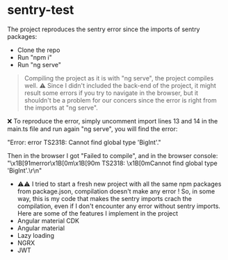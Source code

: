 # sentry-test

The project reproduces the sentry error since the imports of sentry packages:
- Clone the repo
- Run "npm i"
- Run "ng serve"

> Compiling the project as it is with "ng serve", the project compiles well. ⚠️ Since I didn't included the back-end of the project, it might result some errors if you try to navigate in the browser, but it shouldn't be a problem for our concers since the error is right from the imports at "ng serve".

❌ To reproduce the error, simply uncomment import lines 13 and 14 in the main.ts file and run again "ng serve", you will find the error:
  
"Error: error TS2318: Cannot find global type 'BigInt'."

Then in the browser I got "Failed to compile", and in the browser console:
"\x1B[91merror\x1B[0m\x1B[90m TS2318: \x1B[0mCannot find global type 'BigInt'.\r\n"

- ⚠️⚠️ I tried to start a fresh new project with all the same npm packages from package.json, compilation doesn't make any error ! So, in some way, this is my code that makes the sentry imports crach the compilation, even if I don't encounter any error without sentry imports. Here are some of the features I implement in the project
- Angular material CDK
- Angular material
- Lazy loading
- NGRX
- JWT
